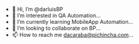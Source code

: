 - 👋 Hi, I’m @darluisBP
- 👀 I’m interested in QA Automation...
- 🌱 I’m currently learning MobileApp Automation...
- 💞️ I’m looking to collaborate on BP...
- 📫 How to reach me dacaraba@pichincha.com...

<!---
darluisBP/darluisBP is a ✨ special ✨ repository because its `README.md` (this file) appears on your GitHub profile.
You can click the Preview link to take a look at your changes.
--->
